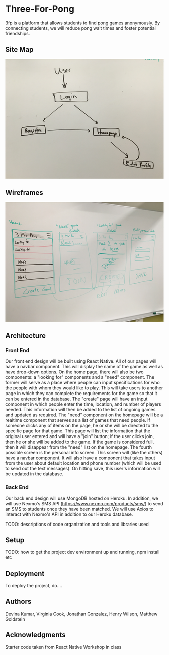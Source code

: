 # Three-For-Pong

3fp is a platform that allows students to find pong games anonymously. By connecting students, we will reduce pong wait times and foster potential friendships.

## Site Map

![](./images/site_map.png)

## Wireframes

![](./images/wireframes.png)

## Architecture


### Front End

Our front end design will be built using React Native. All of our pages will have a navbar component. This will display the name of the game as well as have drop-down options. On the home page, there will also be two components: a "looking for" components and a "need" component. The former will serve as a place where people can input specifications for who the people with whom they would like to play. This will take users to another page in which they can complete the requirements for the game so that it can be entered in the database. The "create" page will have an input component in which people enter the time, location, and number of players needed. This information will then be added to the list of ongoing games and updated as required. The "need" component on the homepage will be a realtime component that serves as a list of games that need people. If someone clicks any of items on the page, he or she will be directed to the specific page for that game. This page will list the information that the original user entered and will have a "join" button; if the user clicks join, then he or she will be added to the game. If the game is considered full, then it will disappear from the "need" list on the homepage. The fourth possible screen is the personal info screen.  This screen will (like the others) have a navbar component. It will also have a component that takes input from the user about default location and phone number (which will be used to send out the text messages). On hitting save, this user's information will be updated in the database.

### Back End

Our back end design will use MongoDB hosted on Heroku.
In addition, we will use Nexmo's SMS API (https://www.nexmo.com/products/sms/) to send an SMS to students once they have been matched. We will use Axios to interact with Nexmo's API in addition to our Heroku database.

TODO:  descriptions of code organization and tools and libraries used

## Setup

TODO: how to get the project dev environment up and running, npm install etc

## Deployment

To deploy the project, do....



## Authors

Devina Kumar, Virginia Cook, Jonathan Gonzalez, Henry Wilson, Matthew Goldstein

## Acknowledgments
Starter code taken from React Native Workshop in class
